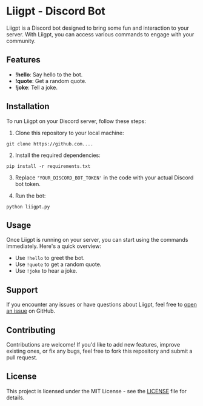 # Liigpt - Discord Bot

Liigpt is a Discord bot designed to bring some fun and interaction to your server. With Liigpt, you can access various commands to engage with your community.

## Features

- **!hello**: Say hello to the bot.
- **!quote**: Get a random quote.
- **!joke**: Tell a joke.

## Installation

To run Liigpt on your Discord server, follow these steps:

1. Clone this repository to your local machine:

```
git clone https://github.com....
```

2. Install the required dependencies:

```
pip install -r requirements.txt
```

3. Replace `'YOUR_DISCORD_BOT_TOKEN'` in the code with your actual Discord bot token.

4. Run the bot:

```
python liigpt.py
```

## Usage

Once Liigpt is running on your server, you can start using the commands immediately. Here's a quick overview:

- Use `!hello` to greet the bot.
- Use `!quote` to get a random quote.
- Use `!joke` to hear a joke.

## Support

If you encounter any issues or have questions about Liigpt, feel free to [open an issue](https://github.com/liicodes/liigpt/issues) on GitHub.

## Contributing

Contributions are welcome! If you'd like to add new features, improve existing ones, or fix any bugs, feel free to fork this repository and submit a pull request.

## License

This project is licensed under the MIT License - see the [LICENSE](LICENSE) file for details.
